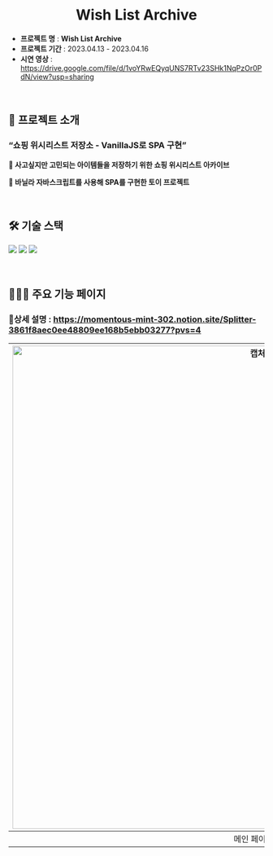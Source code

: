 <h1 align="center">Wish List Archive</h1>

-   **프로젝트 명** : **Wish List Archive**
-   **프로젝트 기간** : 2023.04.13 - 2023.04.16
-   **시연 영상** : https://drive.google.com/file/d/1voYRwEQyqUNS7RTv23SHk1NqPzOr0PdN/view?usp=sharing

<br>

## 🛒 프로젝트 소개

### **“쇼핑 위시리스트 저장소 - VanillaJS로 SPA 구현”**

**🛒 사고싶지만 고민되는 아이템들을 저장하기 위한 쇼핑 위시리스트 아카이브**

**📌 바닐라 자바스크립트를 사용해 SPA를 구현한 토이 프로젝트**

<br>

## 🛠 기술 스택
<img src="https://img.shields.io/badge/javascript-F7DF1E?style=for-the-badge&logo=javascript&logoColor=white"> <img src="https://img.shields.io/badge/HTML5-E34F26?style=for-the-badge&logo=HTML5&logoColor=white"> <img src="https://img.shields.io/badge/CSS3-1572B6?style=for-the-badge&logo=CSS3&logoColor=white"> 

<br>

## 👩🏻‍🔧 주요 기능 페이지

### **:pushpin:상세 설명** : https://momentous-mint-302.notion.site/Splitter-3861f8aec0ee48809ee168b5ebb03277?pvs=4


|<img width="949" alt="캡처" src="https://github.com/ys9494/readme_sample/blob/main/imgs/Untitled%20(46).png"> | <img width="949" alt="캡처" src="https://github.com/ys9494/readme_sample/blob/main/imgs/Untitled%20(47).png"> |
|:-----------:|:------------:|
|메인 페이지 |작성 / 수정 페이지 |
